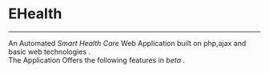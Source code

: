  # EHealth
___
An Automated *Smart Health Care* Web Application built on php,ajax and basic web technologies .<br>
The Application Offers the following features in *beta* .<br>
